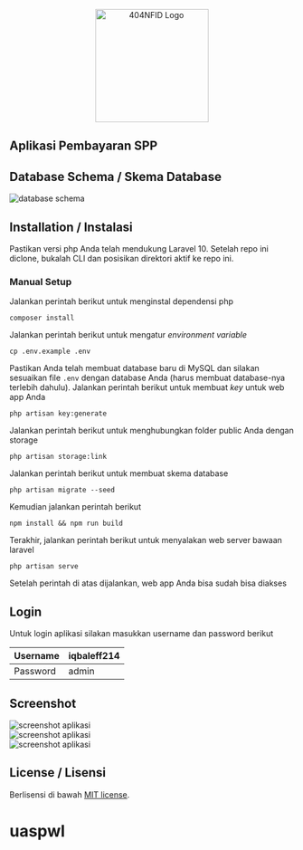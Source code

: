 <p align="center"><a href="https://laravel.com" target="_blank"><img src="https://avatars.githubusercontent.com/u/87377917?s=200&v=4" width="200" alt="404NFID Logo"></a></p>


## Aplikasi Pembayaran SPP

## Database Schema / Skema Database
<img src="https://github.com/iqbaleff214/aplikasi-pembayaran-spp/blob/main/screenshots/database.png" alt="database schema">

## Installation / Instalasi
Pastikan versi php Anda telah mendukung Laravel 10. Setelah repo ini diclone, bukalah CLI dan posisikan direktori aktif ke repo ini.

### Manual Setup
Jalankan perintah berikut untuk menginstal dependensi php
```
composer install
```
Jalankan perintah berikut untuk mengatur _environment variable_
```
cp .env.example .env
```
Pastikan Anda telah membuat database baru di MySQL dan silakan sesuaikan file `.env` dengan database Anda (harus membuat database-nya terlebih dahulu).
Jalankan perintah berikut untuk membuat _key_ untuk web app Anda
```
php artisan key:generate
```
Jalankan perintah berikut untuk menghubungkan folder public Anda dengan storage
```
php artisan storage:link
```
Jalankan perintah berikut untuk membuat skema database
```
php artisan migrate --seed
```
Kemudian jalankan perintah berikut
```
npm install && npm run build
```
Terakhir, jalankan perintah berikut untuk menyalakan web server bawaan laravel
```
php artisan serve
```
Setelah perintah di atas dijalankan, web app Anda bisa sudah bisa diakses

## Login
Untuk login aplikasi silakan masukkan username dan password berikut

| Username | iqbaleff214 |
|----------|-------------|
| Password | admin       |

## Screenshot
<img src="https://github.com/iqbaleff214/aplikasi-pembayaran-spp/blob/main/screenshots/ss-1.png" alt="screenshot aplikasi">

<br>

<img src="https://github.com/iqbaleff214/aplikasi-pembayaran-spp/blob/main/screenshots/ss-2.png" alt="screenshot aplikasi">

<br>

<img src="https://github.com/iqbaleff214/aplikasi-pembayaran-spp/blob/main/screenshots/ss-3.png" alt="screenshot aplikasi">


## License / Lisensi

Berlisensi di bawah [MIT license](https://github.com/iqbaleff214/aplikasi-pembayaran-spp/blob/main/LICENSE).
# uaspwl
